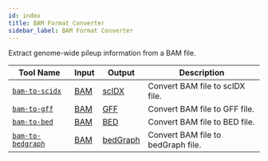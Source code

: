 ```yaml
---
id: index
title: BAM Format Converter
sidebar_label: BAM Format Converter
---
```


Extract genome-wide pileup information from a BAM file.

| Tool Name | Input | Output | Description |
| ------------- | ------------- | ------------- | ------------- |
| [`bam-to-scidx`][bam-to-scidx] | [BAM][bam-format] | [scIDX][scidx-format] | Convert BAM file to scIDX file. |
| [`bam-to-gff`][bam-to-gff] | [BAM][bam-format] | [GFF][gff-format] | Convert BAM file to GFF file. |
| [`bam-to-bed`][bam-to-bed] | [BAM][bam-format] | [BED][bed-format] | Convert BAM file to BED file. |
| [`bam-to-bedgraph`][bam-to-bedgraph] | [BAM][bam-format] | [bedGraph][bedgraph-format] | Convert BAM file to bedGraph file. |


[bam-to-bedgraph]:/docs/Tools/bam-format-converter/bam-to-bedgraph
[bam-to-bed]:/docs/Tools/bam-format-converter/bam-to-bed
[bam-to-gff]:/docs/Tools/bam-format-converter/bam-to-gff
[bam-to-scidx]:/docs/Tools/bam-format-converter/bam-to-scidx

[bam-format]:/docs/References/file-formats#bam
[bed-format]:/docs/References/file-formats#bed
[bedgraph-format]:/docs/References/file-formats#bedgraph
[gff-format]:/docs/References/file-formats#gff
[scidx-format]:/docs/References/file-formats#scidx
